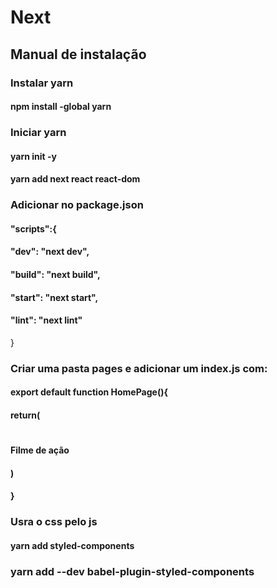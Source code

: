 # Next

## Manual de instalação

### Instalar yarn

#### npm install -global yarn

### Iniciar yarn

#### yarn init -y

#### yarn add next react react-dom

### Adicionar no package.json

#### "scripts":{
####    "dev": "next dev",
####    "build": "next build",
####    "start": "next start",
####    "lint":  "next lint"
    
  }
### Criar uma pasta pages e adicionar um index.js com:

#### export default function HomePage(){
####    return(
####        <div>
####            <h1>
####                Filme de ação
####            </h1>
####        </div>
####    )
#### }

### Usra o css pelo js

#### yarn add styled-components

### yarn add --dev babel-plugin-styled-components



